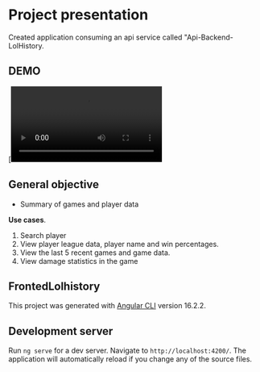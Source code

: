 # Project presentation
Created application consuming an api service called "Api-Backend-LolHistory.

## DEMO
[![Mirar video](https://sharing.clickup.com/clip/p/t9002026736/fa424654-1e8c-4e9a-b068-b0e0ec2389b8/screen-recording-2023-12-15-15:32.webm)

## General objective 
- Summary of games and player data

**Use cases**.
1. Search player
2. View player league data, player name and win percentages.
3. View the last 5 recent games and game data.
4. View damage statistics in the game

## FrontedLolhistory
This project was generated with [Angular CLI](https://github.com/angular/angular-cli) version 16.2.2.



## Development server
Run `ng serve` for a dev server. Navigate to `http://localhost:4200/`. The application will automatically reload if you change any of the source files.
